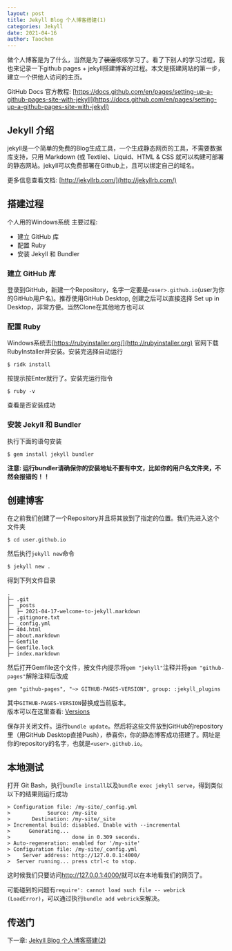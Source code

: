 ```yaml
---
layout: post
title: Jekyll Blog 个人博客搭建(1)
categories: Jekyll
date: 2021-04-16
author: Taochen
---
```

 
做个人博客是为了什么，当然是为了~~装逼~~咳咳学习了。看了下别人的学习过程，我也来记录一下github pages + jekyll搭建博客的过程。本文是搭建网站的第一步，建立一个供他人访问的主页。

GitHub Docs 官方教程: 
[https://docs.github.com/en/pages/setting-up-a-github-pages-site-with-jekyll](https://docs.github.com/en/pages/setting-up-a-github-pages-site-with-jekyll)

## Jekyll 介绍

jekyll是一个简单的免费的Blog生成工具，一个生成静态网页的工具，不需要数据库支持，只用 Markdown (或 Textile)、Liquid、HTML & CSS 就可以构建可部署的静态网站。jekyll可以免费部署在Github上，且可以绑定自己的域名。

更多信息查看文档: [http://jekyllrb.com/](http://jekyllrb.com/)

## 搭建过程

个人用的Windows系统
主要过程: 
* 建立 GitHub 库
* 配置 Ruby
* 安装 Jekyll 和 Bundler

### 建立 GitHub 库

登录到GitHub，新建一个Repository，名字一定要是```<user>.github.io```(user为你的GitHub用户名)。推荐使用GitHub Desktop, 创建之后可以直接选择 Set up in Desktop，非常方便。当然Clone在其他地方也可以

### 配置 Ruby

Windows系统去[https://rubyinstaller.org/](http://rubyinstaller.org)
官网下载RubyInstaller并安装。安装完选择自动运行 

```
$ ridk install
```

按提示按Enter就行了。安装完运行指令

```
$ ruby -v
```

查看是否安装成功


### 安装 Jekyll 和 Bundler

执行下面的语句安装

```
$ gem install jekyll bundler
```

**注意: 运行bundler请确保你的安装地址不要有中文，比如你的用户名文件夹，不然会报错的！！** 

## 创建博客

在之前我们创建了一个Repository并且将其放到了指定的位置。我们先进入这个文件夹

```
$ cd user.github.io
```

然后执行```jekyll new```命令

```
$ jekyll new . 
```

得到下列文件目录

```
.
├─ .git
├─ _posts
│  ├─ 2021-04-17-welcome-to-jekyll.markdown
├─ .gitignore.txt
├─ _config.yml
├─ 404.html
├─ about.markdown
├─ Gemfile
├─ Gemfile.lock
├─ index.markdown
```

然后打开Gemfile这个文件，按文件内提示将```gem "jekyll"```注释并将```gem "github-pages"```解除注释后改成

```
gem "github-pages", "~> GITHUB-PAGES-VERSION", group: :jekyll_plugins
```

其中```GITHUB-PAGES-VERSION```替换成当前版本。<br>
版本可以在这里查看: [Versions](https://pages.github.com/versions/) <br>

保存并关闭文件。运行```bundle update```。然后将这些文件放到GitHub的repository里（用GitHub Desktop直接Push），恭喜你，你的静态博客成功搭建了。网址是你的repository的名字，也就是```<user>.github.io```。

## 本地测试

打开 Git Bash，执行```bundle install```以及```bundle exec jekyll serve```，得到类似以下的结果则运行成功

```
> Configuration file: /my-site/_config.yml
>            Source: /my-site
>       Destination: /my-site/_site
> Incremental build: disabled. Enable with --incremental
>      Generating...
>                    done in 0.309 seconds.
> Auto-regeneration: enabled for '/my-site'
> Configuration file: /my-site/_config.yml
>    Server address: http://127.0.0.1:4000/
>  Server running... press ctrl-c to stop.
```

这时候我们只要访问<http://127.0.0.1:4000/>就可以在本地看我们的网页了。

可能碰到的问题有```require': cannot load such file -- webrick (LoadError)```，可以通过执行```bundle add webrick```来解决。

## 传送门

下一章: [Jekyll Blog 个人博客搭建(2)](https://thomasmental.github.io/2021/04/20/Jekyll-2/)

